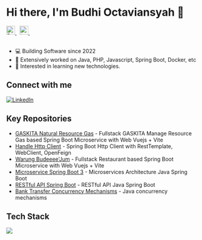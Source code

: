 # Hi there, I'm Budhi Octaviansyah 👋

<a href="https://www.linkedin.com/in/budhi-octaviansyah/">
  <img alt="Budhi's Linkdein" width="23px" src="https://api.iconify.design/logos:linkedin-icon.svg?color=%230077B5" />
</a> &nbsp;
<a href="https://twitter.com/budioct">
  <img alt="budioct's Twitter" width="23px" src="https://api.iconify.design/logos:twitter.svg" />
</a> &nbsp;
<br/>
<br/>

- 💻  Building Software since 2022
- 💬  Extensively worked on Java, PHP, Javascript, Spring Boot, Docker, etc
- 🌱  Interested in learning new technologies.

## Connect with me
[![LinkedIn](https://img.shields.io/badge/LinkedIn-0077B5?style=flat&logo=LinkedIn&logoColor=white&link=https://www.linkedin.com/in/budhi-octaviansyah/)](https://www.linkedin.com/in/budhi-octaviansyah/)

## Key Repositories
* [GASKITA Natural Resource Gas](https://github.com/budioct/fullstack-gaskita-natural-resource-gas) - Fullstack GASKITA Manage Resource Gas based Spring Boot Microservice with Web Vuejs + Vite
* [Handle Http Client](https://github.com/budioct/handle-http-client) - Spring Boot Http Client with RestTemplate, WebClient, OpenFeign
* [Warung Budeeee'Jum](https://github.com/budioct/fullstack-warung-budeee-jum) - Fullstack Restaurant based Spring Boot Microservice with Web Vuejs + Vite
* [Microservice Spring Boot 3](https://github.com/budioct/simple-microservice-spring-boot-3) - Microservices Architecture Java Spring Boot
* [RESTful API Spring Boot](https://github.com/budioct/simple_rest_java_springboot) - RESTful API Java Spring Boot
* [Bank Transfer Concurrency Mechanisms](https://github.com/budioct/project-mini-interbank-transfer) - Java concurrency mechanisms

## Tech Stack
![](https://skillicons.dev/icons?i=java,php,javascript,spring,laravel,vue,mysql,postgres,docker,kafka,rabbitmq,redis,maven,gradle,hibernate,git,gitlab,github,html,css&layout=vertical&theme=dark&perline=5)
